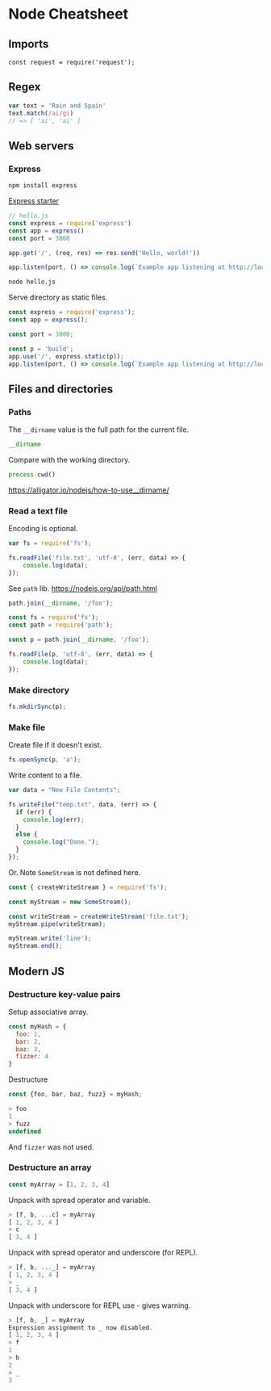 # Node Cheatsheet

## Imports

```node
const request = require('request');
```

## Regex

```javascript
var text = 'Rain and Spain'
text.match(/ai/gi)
// => [ 'ai', 'ai' ]
```

## Web servers

### Express

```sh
npm install express
```

[Express starter](https://expressjs.com/en/starter/hello-world.html)

```javascript
// hello.js
const express = require('express')
const app = express()
const port = 3000

app.get('/', (req, res) => res.send('Hello, world!'))

app.listen(port, () => console.log(`Example app listening at http://localhost:${port}/`))
```

```sh
node hello.js
```

Serve directory as static files.

```javascript
const express = require('express');
const app = express();

const port = 3000;

const p = 'build';
app.use('/', express.static(p));
app.listen(port, () => console.log(`Example app listening at http://localhost:${port}/`));
```


## Files and directories

### Paths


The `__dirname` value is the full path for the current file.

```javascript
__dirname
```


Compare with the working directory.

```javascript
process.cwd()
```

https://alligator.io/nodejs/how-to-use__dirname/


### Read a text file

Encoding is optional.

```javascript
var fs = require('fs');

fs.readFile('file.txt', 'utf-8', (err, data) => {
    console.log(data);
});
```


See `path` lib. https://nodejs.org/api/path.html

```javascript
path.join(__dirname, '/foo');
```



```javascript
const fs = require('fs');
const path = require('path');

const p = path.join(__dirname, '/foo');

fs.readFile(p, 'utf-8', (err, data) => {
    console.log(data);
});
```


### Make directory


```javascript
fs.mkdirSync(p);
```

### Make file

Create file if it doesn't exist.

```javascript
fs.openSync(p, 'a'); 
```

Write content to a file.

```javascript
var data = "New File Contents";

fs.writeFile("temp.txt", data, (err) => {
  if (err) {
    console.log(err);
  }
  else {
    console.log("Done.");
  }
});
```

Or. Note `SomeStream` is not defined here.

```javascript
const { createWriteStream } = require('fs');

const myStream = new SomeStream();

const writeStream = createWriteStream('file.txt');
myStream.pipe(writeStream);

myStream.write('line');
myStream.end();
```

## Modern JS

### Destructure key-value pairs

Setup associative array.

```javascript
const myHash = {
  foo: 1,
  bar: 2,
  baz: 3,
  fizzer: 4
}
```
Destructure
```javascript
const {foo, bar, baz, fuzz} = myHash;
```
```javascript
> foo
1
> fuzz
undefined
```
And `fizzer` was not used.

### Destructure an array

```javascript
const myArray = [1, 2, 3, 4]
```

Unpack with spread operator and variable.

```javascript
> [f, b, ...c] = myArray
[ 1, 2, 3, 4 ]
> c
[ 3, 4 ]
```
Unpack with spread operator and underscore (for REPL).

```javascript
> [f, b, ..._] = myArray
[ 1, 2, 3, 4 ]
> _
[ 3, 4 ]
```

Unpack with underscore for REPL use - gives warning.
```javascript
> [f, b, _] = myArray
Expression assignment to _ now disabled.
[ 1, 2, 3, 4 ]
> f
1
> b
2
> _
3
```
<!--stackedit_data:
eyJoaXN0b3J5IjpbMjcxMTM5ODM5LC02Njc4NDM3OTQsLTk2MD
gzMzU5MywtMjIwODg3NjEzLC0yMDg4MjcwODU4XX0=
-->